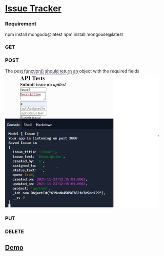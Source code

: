 # [Issue Tracker](https://www.freecodecamp.org/learn/quality-assurance/quality-assurance-projects/issue-tracker)

### Requirement
npm install mongodb@latest
npm install mongoose@latest


### GET

### POST
The post function() should return an object with the required fields
<img src="public/img/post_output.png" />

### PUT 

### DELETE


## [ Demo](https://boilerplate-project-metricimpconverter.sukainaabkari.repl.co/)